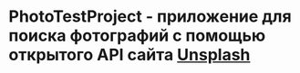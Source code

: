 # PhotoTestProject - приложение для поиска фотографий с помощью открытого API сайта [Unsplash](https://unsplash.com/)
